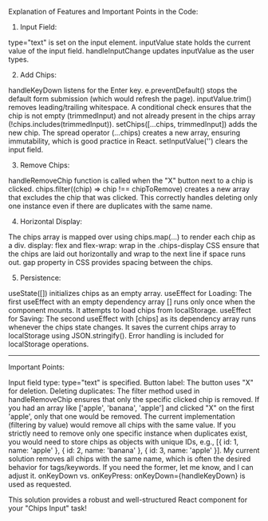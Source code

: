 Explanation of Features and Important Points in the Code:

1. Input Field:

type="text" is set on the input element.
inputValue state holds the current value of the input field.
handleInputChange updates inputValue as the user types.

2. Add Chips:

handleKeyDown listens for the Enter key.
e.preventDefault() stops the default form submission (which would refresh the page).
inputValue.trim() removes leading/trailing whitespace.
A conditional check ensures that the chip is not empty (trimmedInput) and not already present in the chips array (!chips.includes(trimmedInput)).
setChips([...chips, trimmedInput]) adds the new chip. The spread operator (...chips) creates a new array, ensuring immutability, which is good practice in React.
setInputValue('') clears the input field.

3. Remove Chips:

handleRemoveChip function is called when the "X" button next to a chip is clicked.
chips.filter((chip) => chip !== chipToRemove) creates a new array that excludes the chip that was clicked. This correctly handles deleting only one instance even if there are duplicates with the same name.

4. Horizontal Display:

The chips array is mapped over using chips.map(...) to render each chip as a div.
display: flex and flex-wrap: wrap in the .chips-display CSS ensure that the chips are laid out horizontally and wrap to the next line if space runs out.
gap property in CSS provides spacing between the chips.

5. Persistence:

useState([]) initializes chips as an empty array.
useEffect for Loading: The first useEffect with an empty dependency array [] runs only once when the component mounts. It attempts to load chips from localStorage.
useEffect for Saving: The second useEffect with [chips] as its dependency array runs whenever the chips state changes. It saves the current chips array to localStorage using JSON.stringify().
Error handling is included for localStorage operations.

****************************************
Important Points:

Input field type: type="text" is specified.
Button label: The button uses "X" for deletion.
Deleting duplicates: The filter method used in handleRemoveChip ensures that only the specific clicked chip is removed. If you had an array like ['apple', 'banana', 'apple'] and clicked "X" on the first 'apple', only that one would be removed. The current implementation (filtering by value) would remove all chips with the same value. If you strictly need to remove only one specific instance when duplicates exist, you would need to store chips as objects with unique IDs, e.g., [{ id: 1, name: 'apple' }, { id: 2, name: 'banana' }, { id: 3, name: 'apple' }]. My current solution removes all chips with the same name, which is often the desired behavior for tags/keywords. If you need the former, let me know, and I can adjust it.
onKeyDown vs. onKeyPress: onKeyDown={handleKeyDown} is used as requested.

This solution provides a robust and well-structured React component for your "Chips Input" task!